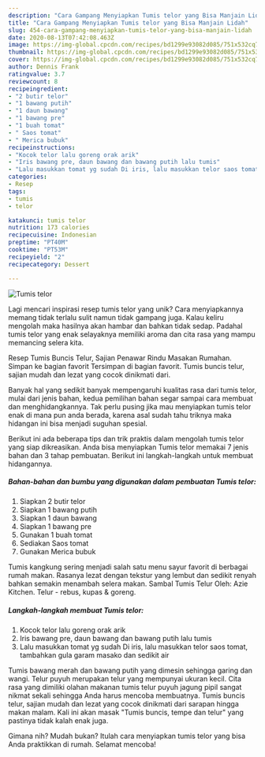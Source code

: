 ```yaml
---
description: "Cara Gampang Menyiapkan Tumis telor yang Bisa Manjain Lidah"
title: "Cara Gampang Menyiapkan Tumis telor yang Bisa Manjain Lidah"
slug: 454-cara-gampang-menyiapkan-tumis-telor-yang-bisa-manjain-lidah
date: 2020-08-13T07:42:08.463Z
image: https://img-global.cpcdn.com/recipes/bd1299e93082d085/751x532cq70/tumis-telor-foto-resep-utama.jpg
thumbnail: https://img-global.cpcdn.com/recipes/bd1299e93082d085/751x532cq70/tumis-telor-foto-resep-utama.jpg
cover: https://img-global.cpcdn.com/recipes/bd1299e93082d085/751x532cq70/tumis-telor-foto-resep-utama.jpg
author: Dennis Frank
ratingvalue: 3.7
reviewcount: 8
recipeingredient:
- "2 butir telor"
- "1 bawang putih"
- "1 daun bawang"
- "1 bawang pre"
- "1 buah tomat"
- " Saos tomat"
- " Merica bubuk"
recipeinstructions:
- "Kocok telor lalu goreng orak arik"
- "Iris bawang pre, daun bawang dan bawang putih lalu tumis"
- "Lalu masukkan tomat yg sudah Di iris, lalu masukkan telor saos tomat, tambahkan gula garam masako dan sedikit air"
categories:
- Resep
tags:
- tumis
- telor

katakunci: tumis telor 
nutrition: 173 calories
recipecuisine: Indonesian
preptime: "PT40M"
cooktime: "PT53M"
recipeyield: "2"
recipecategory: Dessert

---
```



![Tumis telor](https://img-global.cpcdn.com/recipes/bd1299e93082d085/751x532cq70/tumis-telor-foto-resep-utama.jpg)

Lagi mencari inspirasi resep tumis telor yang unik? Cara menyiapkannya memang tidak terlalu sulit namun tidak gampang juga. Kalau keliru mengolah maka hasilnya akan hambar dan bahkan tidak sedap. Padahal tumis telor yang enak selayaknya memiliki aroma dan cita rasa yang mampu memancing selera kita.

Resep Tumis Buncis Telur, Sajian Penawar Rindu Masakan Rumahan. Simpan ke bagian favorit Tersimpan di bagian favorit. Tumis buncis telur, sajian mudah dan lezat yang cocok dinikmati dari.

Banyak hal yang sedikit banyak mempengaruhi kualitas rasa dari tumis telor, mulai dari jenis bahan, kedua pemilihan bahan segar sampai cara membuat dan menghidangkannya. Tak perlu pusing jika mau menyiapkan tumis telor enak di mana pun anda berada, karena asal sudah tahu triknya maka hidangan ini bisa menjadi suguhan spesial.


Berikut ini ada beberapa tips dan trik praktis dalam mengolah tumis telor yang siap dikreasikan. Anda bisa menyiapkan Tumis telor memakai 7 jenis bahan dan 3 tahap pembuatan. Berikut ini langkah-langkah untuk membuat hidangannya.

<!--inarticleads1-->

##### Bahan-bahan dan bumbu yang digunakan dalam pembuatan Tumis telor:

1. Siapkan 2 butir telor
1. Siapkan 1 bawang putih
1. Siapkan 1 daun bawang
1. Siapkan 1 bawang pre
1. Gunakan 1 buah tomat
1. Sediakan  Saos tomat
1. Gunakan  Merica bubuk


Tumis kangkung sering menjadi salah satu menu sayur favorit di berbagai rumah makan. Rasanya lezat dengan tekstur yang lembut dan sedikit renyah bahkan semakin menambah selera makan. Sambal Tumis Telur Oleh: Azie Kitchen. Telur - rebus, kupas &amp; goreng. 

<!--inarticleads2-->

##### Langkah-langkah membuat Tumis telor:

1. Kocok telor lalu goreng orak arik
1. Iris bawang pre, daun bawang dan bawang putih lalu tumis
1. Lalu masukkan tomat yg sudah Di iris, lalu masukkan telor saos tomat, tambahkan gula garam masako dan sedikit air


Tumis bawang merah dan bawang putih yang dimesin sehingga garing dan wangi. Telur puyuh merupakan telur yang mempunyai ukuran kecil. Cita rasa yang dimiliki olahan makanan tumis telur puyuh jagung pipil sangat nikmat sekali sehingga Anda harus mencoba membuatnya. Tumis buncis telur, sajian mudah dan lezat yang cocok dinikmati dari sarapan hingga makan malam. Kali ini akan masak &#34;Tumis buncis, tempe dan telur&#34; yang pastinya tidak kalah enak juga. 

Gimana nih? Mudah bukan? Itulah cara menyiapkan tumis telor yang bisa Anda praktikkan di rumah. Selamat mencoba!
